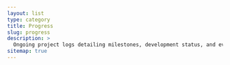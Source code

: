 ```yaml
---
layout: list
type: category
title: Progress
slug: progress
description: >
  Ongoing project logs detailing milestones, development status, and evolving <br>design decisions.
sitemap: true
---
```

